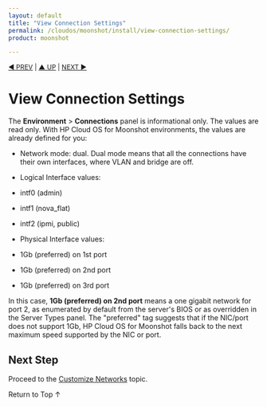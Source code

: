 ```yaml
---
layout: default
title: "View Connection Settings"
permalink: /cloudos/moonshot/install/view-connection-settings/
product: moonshot

---
```

<!--PUBLISHED-->


<script>

function PageRefresh {
onLoad="window.refresh"
}

PageRefresh();

</script>


<p style="font-size: small;"> <a href="/cloudos/moonshot/install/admin-node-prerequisites/">&#9664; PREV</a> | <a href="/cloudos/moonshot/install/">&#9650; 
UP</a> | <a href="/cloudos/moonshot/install/customize-networks/">NEXT &#9654;</a> </p>

# View Connection Settings

The <b>Environment</b> > <b>Connections</b> panel is informational only. The values are read only. With HP Cloud OS for Moonshot environments, the values are already defined for you:

* Network mode: dual.  Dual mode means that all the connections have their own interfaces, where VLAN and bridge are off.

* Logical Interface values:
 * intf0 (admin)
 * intf1 (nova_flat)
 * intf2 (ipmi, public)
 
* Physical Interface values:
 * 1Gb (preferred) on 1st port
 * 1Gb (preferred) on 2nd port
 * 1Gb (preferred) on 3rd port
 
In this case, <b>1Gb (preferred) on 2nd port</b> means a one gigabit network for port 2, as enumerated by default from the server's BIOS or as overridden in the Server Types panel. The "preferred" tag suggests that if the NIC/port does not support 1Gb, HP Cloud OS for Moonshot falls back to the next maximum speed supported by the NIC or port. 

## Next Step

Proceed to the [Customize Networks](/cloudos/moonshot/install/customize-networks/) topic.

<a href="#top" style="padding:14px 0px 14px 0px; text-decoration: none;"> Return to Top &#8593; </a>
